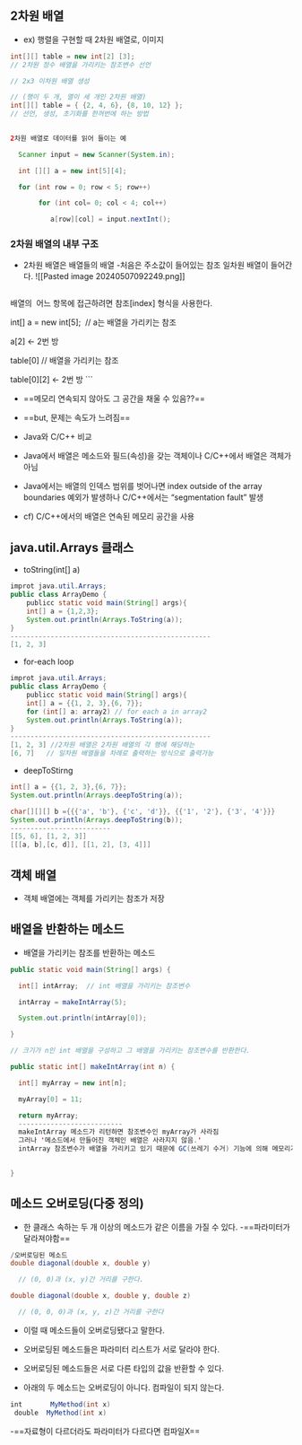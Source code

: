 ## 2차원 배열
- ex) 행렬을 구현할 때 2차원 배열로, 이미지
```java
int[][] table = new int[2] [3]; 
// 2차원 정수 배열을 가리키는 참조변수 선언

// 2x3 이차원 배열 생성

// (행이 두 개, 열이 세 개인 2차원 배열)
int[][] table = { {2, 4, 6}, {8, 10, 12} };
// 선언, 생성, 초기화를 한꺼번에 하는 방법
                   
```

```java
2차원 배열로 데이터를 읽어 들이는 예

  Scanner input = new Scanner(System.in);

  int [][] a = new int[5][4];

  for (int row = 0; row < 5; row++)

       for (int col= 0; col < 4; col++)

		  a[row][col] = input.nextInt();
```

### 2차원 배열의 내부 구조
- 2차원 배열은 배열들의 배열
	-처음은 주소값이 들어있는 참조 일차원 배열이 들어간다.
	![[Pasted image 20240507092249.png]]
	```java
배열의  어느 항목에 접근하려면 참조[index] 형식을 사용한다.

int[] a = new int[5];  // a는 배열을 가리키는 참조

a[2] <- 2번 방

table[0] // 배열을 가리키는 참조

table[0][2] <- 2번 방
	```

- ==메모리 연속되지 않아도 그 공간을 채울 수 있음??== 
- ==but, 문제는 속도가 느려짐==
- Java와 C/C++ 비교

- Java에서 배열은 메소드와 필드(속성)을 갖는 객체이나 C/C++에서 배열은 객체가 아님

- Java에서는 배열의 인덱스 범위를 벗어나면 index outside of the array boundaries 예외가 발생하나 C/C++에서는 “segmentation fault” 발생

- cf) C/C++에서의 배열은 연속된 메모리 공간을 사용

## java.util.Arrays 클래스
- toString(int[] a)
```java
improt java.util.Arrays;
public class ArrayDemo {
	publicc static void main(String[] args){
	int[] a = {1,2,3};
	System.out.println(Arrays.ToString(a));
}
--------------------------------------------------
[1, 2, 3]
```
- for-each loop
```java
improt java.util.Arrays;
public class ArrayDemo {
	publicc static void main(String[] args){
	int[] a = {{1, 2, 3},{6, 7}};
	for (int[] a: array2) // for each a in array2
	System.out.println(Arrays.ToString(a));
}
--------------------------------------------------
[1, 2, 3] //2차원 배열은 2차원 배열의 각 행에 해당하는
[6, 7]   // 일차원 배열들을 차례로 출력하는 방식으로 출력가능
```
- deepToStirng
```java
int[] a = {{1, 2, 3},{6, 7}};
System.out.println(Arrays.deepToString(a));

char[][][] b ={{{'a', 'b'}, {'c', 'd'}}, {{'1', '2'}, {'3', '4'}}}
System.out.println(Arrays.deepToString(b));
-------------------------
[[5, 6], [1, 2, 3]]
[[[a, b],[c, d]], [[1, 2], [3, 4]]]
```
## 객체 배열
- 객체 배열에는 객체를 가리키는 참조가 저장

## 배열을 반환하는 메소드
- 배열을 가리키는 참조를 반환하는 메소드
```java
public static void main(String[] args) {

  int[] intArray;  // int 배열을 가리키는 참조변수

  intArray = makeIntArray(5); 

  System.out.println(intArray[0]);

}

// 크기가 n인 int 배열을 구성하고 그 배열을 가리키는 참조변수를 반환한다.

public static int[] makeIntArray(int n) {

  int[] myArray = new int[n];

  myArray[0] = 11;

  return myArray;
  --------------------------
  makeIntArray 메소드가 리턴하면 참조변수인 myArray가 사라짐
  그러나 '메소드에서 만들어진 객체인 배열은 사라지지 않음.'
  intArray 참조변수가 배열을 가리키고 있기 때문에 GC(쓰레기 수거) 기능에 의해 메모리가 회수되지 않는다.
  

}
```
## 메소드 오버로딩(다중 정의)
- 한 클래스 속하는 두 개 이상의 메소드가 같은 이름을 가질 수 있다.
	-==파라미터가 달라져야함==
```java
/오버로딩된 메소드
double diagonal(double x, double y)

  // (0, 0)과 (x, y)간 거리를 구한다.

double diagonal(double x, double y, double z)

  // (0, 0, 0)과 (x, y, z)간 거리를 구한다
```


- 이럴 때 메소드들이 오버로딩됐다고 말한다.

- 오버로딩된 메소드들은 파라미터 리스트가 서로 달라야 한다.

- 오버로딩된 메소드들은 서로 다른 타입의 값을 반환할 수 있다.

- 아래의 두 메소드는 오버로딩이 아니다. 컴파일이 되지 않는다.
```java
int       MyMethod(int x)  
 double  MyMethod(int x)
```
-==자료형이 다르더라도 파라미터가 다르다면 컴파일X==
